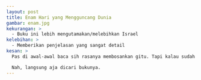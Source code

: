 ```yaml
---
layout: post
title: Enam Hari yang Mengguncang Dunia
gambar: enam.jpg
kekurangan: >
  - Buku ini lebih mengutamakan/melebihkan Israel
kelebihan: >
  - Memberikan penjelasan yang sangat detail
kesan: >
  Pas di awal-awal baca sih rasanya membosankan gitu. Tapi kalau sudah lama-kelamaan membaca, seru kok itu. Beneran deh

  Nah, langsung aja dicari bukunya.
---
```


